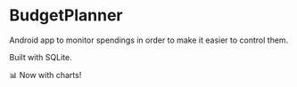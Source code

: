 # BudgetPlanner
Android app to monitor spendings in order to make it easier to control them.

Built with SQLite.

📊 Now with charts!
